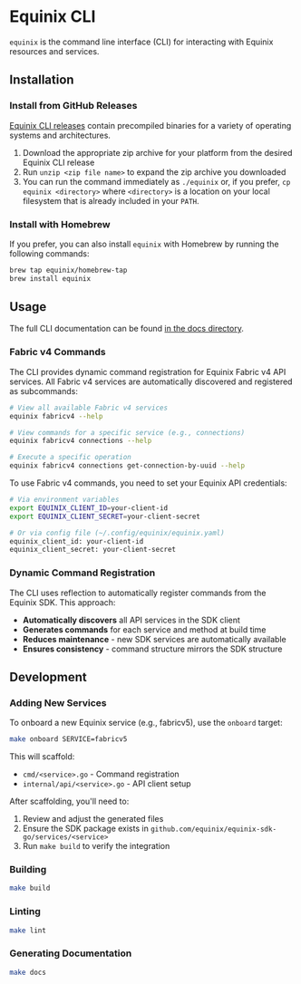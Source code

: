 # Equinix CLI

`equinix` is the command line interface (CLI) for interacting with Equinix resources and services.

## Installation

### Install from GitHub Releases

[Equinix CLI releases](https://github.com/equinix/cli/releases/latest) contain precompiled binaries for a variety of operating systems and architectures.

1. Download the appropriate zip archive for your platform from the desired Equinix CLI release
2. Run `unzip <zip file name>` to expand the zip archive you downloaded
3. You can run the command immediately as `./equinix` or, if you prefer, `cp equinix <directory>` where `<directory>` is a location on your local filesystem that is already included in your `PATH`.

### Install with Homebrew

If you prefer, you can also install `equinix` with Homebrew by running the following commands:

```sh
brew tap equinix/homebrew-tap
brew install equinix
```

## Usage

The full CLI documentation can be found [in the docs directory](docs/equinix.md).

### Fabric v4 Commands

The CLI provides dynamic command registration for Equinix Fabric v4 API services. All Fabric v4 services are automatically discovered and registered as subcommands:

```sh
# View all available Fabric v4 services
equinix fabricv4 --help

# View commands for a specific service (e.g., connections)
equinix fabricv4 connections --help

# Execute a specific operation
equinix fabricv4 connections get-connection-by-uuid --help
```

To use Fabric v4 commands, you need to set your Equinix API credentials:

```sh
# Via environment variables
export EQUINIX_CLIENT_ID=your-client-id
export EQUINIX_CLIENT_SECRET=your-client-secret

# Or via config file (~/.config/equinix/equinix.yaml)
equinix_client_id: your-client-id
equinix_client_secret: your-client-secret
```

### Dynamic Command Registration

The CLI uses reflection to automatically register commands from the Equinix SDK. This approach:

- **Automatically discovers** all API services in the SDK client
- **Generates commands** for each service and method at build time
- **Reduces maintenance** - new SDK services are automatically available
- **Ensures consistency** - command structure mirrors the SDK structure

## Development

### Adding New Services

To onboard a new Equinix service (e.g., fabricv5), use the `onboard` target:

```sh
make onboard SERVICE=fabricv5
```

This will scaffold:
- `cmd/<service>.go` - Command registration
- `internal/api/<service>.go` - API client setup

After scaffolding, you'll need to:
1. Review and adjust the generated files
2. Ensure the SDK package exists in `github.com/equinix/equinix-sdk-go/services/<service>`
3. Run `make build` to verify the integration

### Building

```sh
make build
```

### Linting

```sh
make lint
```

### Generating Documentation

```sh
make docs
```